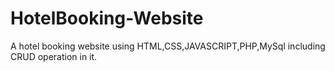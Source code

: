 # HotelBooking-Website
A hotel booking website using HTML,CSS,JAVASCRIPT,PHP,MySql including CRUD operation in it.
